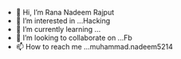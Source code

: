- 👋 Hi, I’m Rana Nadeem Rajput
- 👀 I’m interested in ...Hacking
- 🌱 I’m currently learning ...
- 💞️ I’m looking to collaborate on ...Fb
- 📫 How to reach me ...muhammad.nadeem5214

<!---
Rananadeem5214/Rananadeem5214 is a ✨ special ✨ repository because its `README.md` (this file) appears on your GitHub profile.
You can click the Preview link to take a look at your changes.
--->
